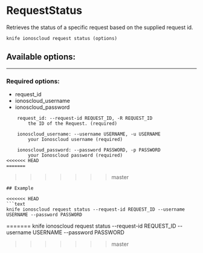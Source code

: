 # RequestStatus

Retrieves the status of a specific request based on the supplied request id.

    knife ionoscloud request status (options)


## Available options:
---

### Required options:
* request_id
* ionoscloud_username
* ionoscloud_password

```
    request_id: --request-id REQUEST_ID, -R REQUEST_ID
        the ID of the Request. (required)

    ionoscloud_username: --username USERNAME, -u USERNAME
        your Ionoscloud username (required)

    ionoscloud_password: --password PASSWORD, -p PASSWORD
        your Ionoscloud password (required)
<<<<<<< HEAD
=======

```
>>>>>>> master

```
## Example

<<<<<<< HEAD
```text
knife ionoscloud request status --request-id REQUEST_ID --username USERNAME --password PASSWORD
```
=======
    knife ionoscloud request status --request-id REQUEST_ID --username USERNAME --password PASSWORD
>>>>>>> master
